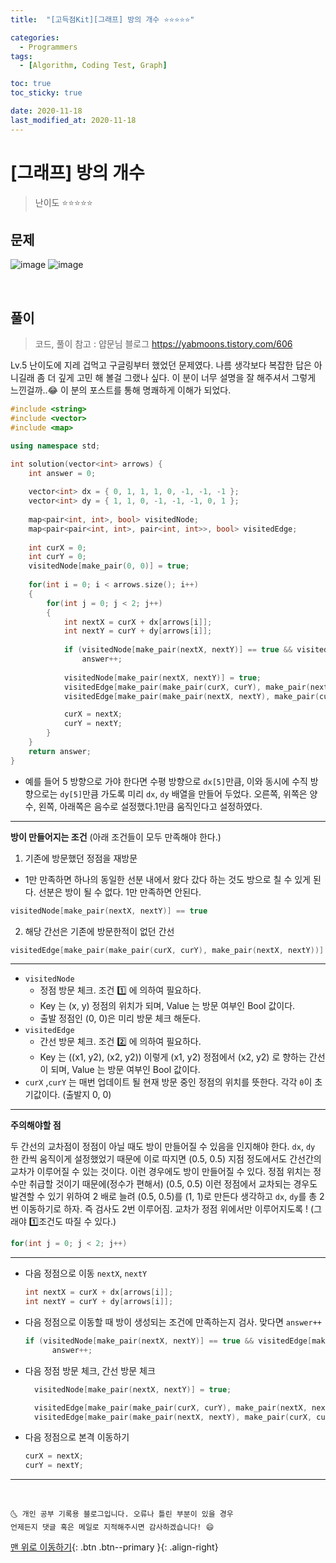 ```yaml
---
title:  "[고득점Kit][그래프] 방의 개수 ⭐⭐⭐⭐⭐" 

categories:
  - Programmers
tags:
  - [Algorithm, Coding Test, Graph]

toc: true
toc_sticky: true

date: 2020-11-18
last_modified_at: 2020-11-18
---
```



# [그래프] 방의 개수

> 난이도 ⭐⭐⭐⭐⭐

## 문제

![image](https://user-images.githubusercontent.com/42318591/99630402-2da50480-2a7d-11eb-9f3b-67e1be7d647e.png)
![image](https://user-images.githubusercontent.com/42318591/99630419-3695d600-2a7d-11eb-9349-b81d074591d0.png)

<br>

## 풀이 

> 코드, 풀이 참고 : 얍문님 블로그 <https://yabmoons.tistory.com/606>

Lv.5 난이도에 지레 겁먹고 구글링부터 했었던 문제였다. 나름 생각보다 복잡한 답은 아니길래 좀 더 깊게 고민 해 볼걸 그랬나 싶다. 이 분이 너무 설명을 잘 해주셔서 그렇게 느낀걸까..😂 이 분의 포스트를 통해 명쾌하게 이해가 되었다.

```cpp
#include <string>
#include <vector>
#include <map>

using namespace std;

int solution(vector<int> arrows) {
    int answer = 0;
    
    vector<int> dx = { 0, 1, 1, 1, 0, -1, -1, -1 };
    vector<int> dy = { 1, 1, 0, -1, -1, -1, 0, 1 };
    
    map<pair<int, int>, bool> visitedNode;
    map<pair<pair<int, int>, pair<int, int>>, bool> visitedEdge;
    
    int curX = 0;
    int curY = 0;
    visitedNode[make_pair(0, 0)] = true;
    
    for(int i = 0; i < arrows.size(); i++)
    {
        for(int j = 0; j < 2; j++)  
        {
            int nextX = curX + dx[arrows[i]];
            int nextY = curY + dy[arrows[i]];
            
            if (visitedNode[make_pair(nextX, nextY)] == true && visitedEdge[make_pair(make_pair(curX, curY), make_pair(nextX, nextY))] == false)
                answer++;
            
            visitedNode[make_pair(nextX, nextY)] = true;
            visitedEdge[make_pair(make_pair(curX, curY), make_pair(nextX, nextY))] = true;
            visitedEdge[make_pair(make_pair(nextX, nextY), make_pair(curX, curY))] = true;

            curX = nextX;
            curY = nextY;
        }
    }
    return answer;
}
```

- 예를 들어 5 방향으로 가야 한다면 수평 방향으로 `dx[5]`만큼, 이와 동시에 수직 방향으로는 `dy[5]`만큼 가도록 미리 `dx`, `dy` 배열을 만들어 두었다. 오른쪽, 위쪽은 양수, 왼쪽, 아래쪽은 음수로 설정했다.1만큼 움직인다고 설정하였다.

***
**방이 만들어지는 조건** (아래 조건들이 모두 만족해야 한다.)

1. 기존에 방문했던 정점을 재방문
  - 1만 만족하면 하나의 동일한 선분 내에서 왔다 갔다 하는 것도 방으로 칠 수 있게 된다. 선분은 방이 될 수 없다. 1만 만족하면 안된다.
  ```cpp
  visitedNode[make_pair(nextX, nextY)] == true
  ```
2. 해당 간선은 기존에 방문한적이 없던 간선
  ```cpp
  visitedEdge[make_pair(make_pair(curX, curY), make_pair(nextX, nextY))] == false
  ```

***

- `visitedNode`
  - 정점 방문 체크. 조건 1️⃣ 에 의하여 필요하다.
  - Key 는 (x, y) 정점의 위치가 되며, Value 는 방문 여부인 Bool 값이다.
  - 출발 정점인 (0, 0)은 미리 방문 체크 해둔다.
- `visitedEdge`
  - 간선 방문 체크. 조건 2️⃣ 에 의하여 필요하다.
  - Key 는 ((x1, y2), (x2, y2)) 이렇게 (x1, y2) 정점에서 (x2, y2) 로 향하는 간선이 되며, Value 는 방문 여부인 Bool 값이다.
- `curX` ,`curY` 는 매번 업데이트 될 현재 방문 중인 정점의 위치를 뜻한다. 각각 `0`이 초기값이다. (출발지 0, 0)

***
**주의해야할 점**

두 간선의 교차점이 정점이 아닐 때도 방이 만들어질 수 있음을 인지해야 한다. `dx`, `dy` 한 칸씩 움직이게 설정했었기 때문에 이로 따지면 (0.5, 0.5) 지점 정도에서도 간선간의 교차가 이루어질 수 있는 것이다. 이런 경우에도 방이 만들어질 수 있다. 정점 위치는 정수만 취급할 것이기 때문에(정수가 편해서) (0.5, 0.5) 이런 정점에서 교차되는 경우도 발견할 수 있기 위하여 2 배로 늘려 (0.5, 0.5)를 (1, 1)로 만든다 생각하고 `dx`, `dy`를 총 2 번 이동하기로 하자. 즉 검사도 2번 이루어짐. 교차가 정점 위에서만 이루어지도록 ! (그래야 1️⃣조건도 따질 수 있다.)

```cpp
for(int j = 0; j < 2; j++) 
```

***

- 다음 정점으로 이동 `nextX`, `nextY`
  ```cpp
  int nextX = curX + dx[arrows[i]];
  int nextY = curY + dy[arrows[i]];
  ```
- 다음 정점으로 이동할 때 방이 생성되는 조건에 만족하는지 검사. 맞다면 `answer++`
  ```cpp
  if (visitedNode[make_pair(nextX, nextY)] == true && visitedEdge[make_pair(make_pair(curX, curY), make_pair(nextX, nextY))] == false)
        answer++;
  ```
- 다음 정점 방문 체크, 간선 방문 체크
  ```cpp
    visitedNode[make_pair(nextX, nextY)] = true;

    visitedEdge[make_pair(make_pair(curX, curY), make_pair(nextX, nextY))] = true;
    visitedEdge[make_pair(make_pair(nextX, nextY), make_pair(curX, curY))] = true;
  ```
- 다음 정점으로 본격 이동하기
  ```cpp
  curX = nextX;
  curY = nextY;
  ```


***
<br>

    🌜 개인 공부 기록용 블로그입니다. 오류나 틀린 부분이 있을 경우 
    언제든지 댓글 혹은 메일로 지적해주시면 감사하겠습니다! 😄

[맨 위로 이동하기](#){: .btn .btn--primary }{: .align-right}